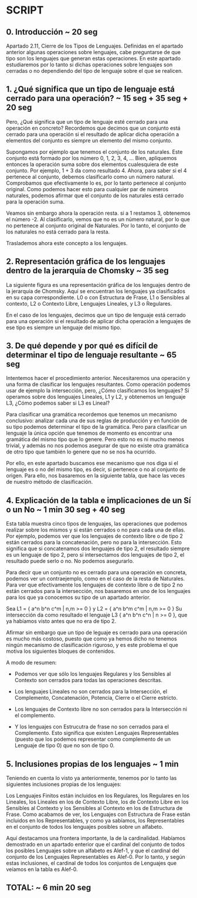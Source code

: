 # SCRIPT

## 0. Introducción ~ 20 seg

Apartado 2.11, Cierre de los Tipos de Lenguajes. Definidas en el apartado anterior algunas operaciones sobre lenguajes, cabe preguntarse de que tipo son los lenguajes que generan estas operaciones. En este apartado estudiaremos por lo tanto si dichas operaciones sobre lenguajes son cerradas o no dependiendo del tipo de lenguaje sobre el que se realicen.

## 1. ¿Qué significa que un tipo de lenguaje está cerrado para una operación? ~ 15 seg + 35 seg + 20 seg

Pero, ¿Qué significa que un tipo de lenguaje esté cerrado para una operación en concreto? Recordemos que decimos que un conjunto está cerrado para una operación si el resultado de aplicar dicha operación a elementos del conjunto es siempre un elemento del mismo conjunto.

Supongamos por ejemplo que tenemos el conjunto de los naturales. Este conjunto está formado por los número 0, 1, 2, 3, 4, ... Bien, apliquemos entonces la operación suma sobre dos elementos cualesquiera de este conjunto. Por ejemplo, 1 + 3 da como resultado 4. Ahora, para saber si el 4 pertenece al conjunto, debemos clasificarlo como un número natural. Comprobamos que efectivamente lo es, por lo tanto pertenece al conjunto original. Como podemos hacer esto para cualquier par de números naturales, podemos afirmar que el conjunto de los naturales está cerrado para la operación suma.

Veamos sin embargo ahora la operación resta. si a 1 restamos 3, obtenemos el número -2. Al clasificarlo, vemos que no es un número natural, por lo que no pertenece al conjunto original de Naturales. Por lo tanto, el conjunto de los naturales no está cerrado para la resta.

Traslademos ahora este concepto a los lenguajes.

## 2. Representación gráfica de los lenguajes dentro de la jerarquía de Chomsky ~ 35 seg

La siguiente figura es una representación gráfica de los lenguajes dentro de la jerarquía de Chomsky. Aquí se encuentran los lenguajes ya clasificados en su capa correspondiente. L0 o con Estructura de Frase, L1 o Sensibles al contexto, L2 o Contexto Libre, Lenguajes Lineales, y L3 o Regulares.

En el caso de los lenguajes, decimos que un tipo de lenguaje está cerrado para una operación si el resultado de aplicar dicha operación a lenguajes de ese tipo es siempre un lenguaje del mismo tipo.

## 3. De qué depende y por qué es difícil de determinar el tipo de lenguaje resultante ~ 65 seg

Intentemos hacer el procedimiento anterior. Necesitaremos una operación y una forma de clasificar los lenguajes resultantes. Como operación podemos usar de ejemplo la intersección, pero, ¿Cómo clasificamos los lenguajes? Si operamos sobre dos lenguajes Lineales, L1 y L2, y obtenemos un lenguaje L3, ¿Cómo podemos saber si L3 es Lineal?

Para clasificar una gramática recordemos que tenemos un mecanismo conclusivo: analizar cada una de sus reglas de producción y en función de su tipo podemos determinar el tipo de la gramática. Pero para clasificar un lenguaje la única opción que tenemos de momento es encontrar una gramática del mismo tipo que lo genere. Pero esto no es ni mucho menos trivial, y además no nos podemos asegurar de que no existe otra gramática de otro tipo que también lo genere que no se nos ha ocurrido.

Por ello, en este apartado buscamos ese mecanismo que nos diga si el lenguaje es o no del mismo tipo, es decir, si pertenece o no al conjunto de origen. Para ello, nos basaremos en la siguiente tabla, que hace las veces de nuestro método de clasificación.

## 4. Explicación de la tabla e implicaciones de un Sí o un No ~ 1 min 30 seg + 40 seg

Esta tabla muestra cinco tipos de lenguajes, las operaciones que podemos realizar sobre los mismos y si están cerrados o no para cada una de ellas. Por ejemplo, podemos ver que los lenguajes de contexto libre o de tipo 2 están cerrados para la concatenación, pero no para la intersección. Esto significa que si concatenamos dos lenguajes de tipo 2, el resultado siempre es un lenguaje de tipo 2, pero si intersectamos dos lenguajes de tipo 2, el resultado puede serlo o no. No podemos asegurarlo.

Para decir que un conjunto no es cerrado para una operación en concreta, podemos ver un contraejemplo, como en el caso de la resta de Naturales. Para ver que efectivamente los lenguajes de contexto libre o de tipo 2 no están cerrados para la intersección, nos basaremos en uno de los lenguajes para los que ya conocemos su tipo de un apartado anterior.

Sea L1 = { a^n b^n c^m | n,m >= 0 } y L2 = { a^n b^m c^m | n,m >= 0 }
Su intersección da como resultado el lenguaje L3 { a^n b^n c^n | n >= 0 }, que ya habíamos visto antes que no era de tipo 2.

Afirmar sin embargo que un tipo de leguaje es cerrado para una operación es mucho más costoso, puesto que como ya hemos dicho no tenemos ningún mecanismo de clasificación riguroso, y es este problema el que motiva los siguientes bloques de contenidos.

A modo de resumen:

- Podemos ver que sólo los lenguajes Regulares y los Sensibles al Contexto son cerrados para todas las operaciones descritas.

- Los lenguajes Lineales no son cerrados para la Intersección, el Complemento, Concatenación, Potencia, Cierre o el Cierre estricto.

- Los lenguajes de Contexto libre no son cerrados para la Intersección ni el complemento.

- Y los lenguajes con Estrucutra de frase no son cerrados para el Complemento. Esto significa que existen Lenguajes Representables (puesto que los podemos representar como complemento de un Lenguaje de tipo 0) que no son de tipo 0.

## 5. Inclusiones propias de los lenguajes ~ 1 min

Teniendo en cuenta lo visto ya anteriormente, tenemos por lo tanto las siguientes inclusiones propias de los lenguajes:

Los Lenguajes Finitos están incluidos en los Regulares, los Regulares en los Lineales, los Lineales en los de Contexto Libre, los de Contexto Libre en los Sensibles al Contexto y los Sensibles al Contexto en los de Estructura de Frase. Como acabamos de ver, los Lenguajes con Estructura de Frase están incluidos en los Representables, y como ya sabíamos, los Representables en el conjunto de todos los lenguajes posibles sobre un alfabeto.

Aquí destacamos una frontera importante, la de la cardinalidad. Habíamos demostrado en un apartado enterior que el cardinal del conjunto de todos los posibles Lenguajes sobre un alfabeto es Alef-1, y que el cardinal del conjunto de los Lenguajes Representables es Alef-0. Por lo tanto, y según estas inclusiones, el cardinal de todos los conjuntos de Lenguajes que veíamos en la tabla es Alef-0.

## TOTAL: ~ 6 min 20 seg
